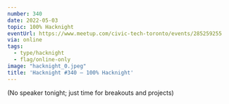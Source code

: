 ```yaml
---
number: 340
date: 2022-05-03
topic: 100% Hacknight
eventUrl: https://www.meetup.com/civic-tech-toronto/events/285259255
via: online
tags:
  - type/hacknight
  - flag/online-only
image: "hacknight_0.jpeg"
title: 'Hacknight #340 – 100% Hacknight'
---
```

(No speaker tonight; just time for breakouts and projects)